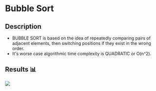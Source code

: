 Bubble Sort
=======================

## Description

- BUBBLE SORT is based on the idea of repeatedly comparing pairs of adjacent elements, then switching positions if they exist in the wrong order.
- It's worse case algorithmic time complexity is QUADRATIC or O(n^2).

## Results 📊

<img src="https://github.com/Vlajkovic01/Data-Structures-and-Algorithms-in-Java/blob/main/others/BubbleSort.gif" align=center>
